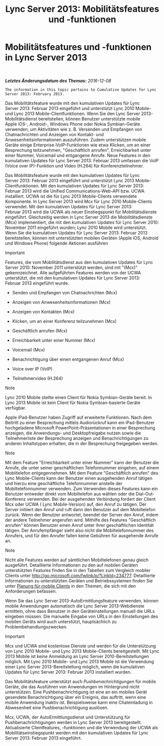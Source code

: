 ﻿---
title: 'Lync Server 2013: Mobilitätsfeatures und -funktionen'
TOCTitle: Mobilitätsfeatures und -funktionen
ms:assetid: 12517a88-2531-44a5-bea5-d8884aff53eb
ms:mtpsurl: https://technet.microsoft.com/de-de/library/Hh689983(v=OCS.15)
ms:contentKeyID: 49293233
ms.date: 12/10/2016
mtps_version: v=OCS.15
ms.translationtype: HT
---

# Mobilitätsfeatures und -funktionen in Lync Server 2013

 

_**Letztes Änderungsdatum des Themas:** 2016-12-08_

    The information in this topic pertains to Cumulative Updates for Lync Server 2013: February 2013.

Das Mobilitätsfeature wurde mit den kumulativen Updates für Lync Server 2013: Februar 2013 eingeführt und unterstützt Lync 2010 Mobile- und Lync 2013 Mobile-Clientfunktionen. Wenn Sie den Lync Server 2013-Mobilitätsdienst bereitstellen, können Benutzer unterstützte mobile Apple iOS-, Android-, Windows Phone oder Nokia Symbian-Geräte verwenden, um Aktivitäten wie z. B. Versenden und Empfangen von Chatnachrichten und Anzeigen von Kontakt- und Anwesenheitsinformationen auszuführen. Zudem unterstützen mobile Geräte einige Enterprise-VoIP-Funktionen wie etwa Klicken, um an einer Besprechung teilzunehmen, "Geschäftlich anrufen", Erreichbarkeit unter einer Nummer, Voicemail und entgangene Anrufe. Neue Features in den kumulativen Updates für Lync Server 2013: Februar 2013 umfassen die VoIP (Voice over IP)-Funktion und Video (H.264) für Konferenzteilnehmer.

Das Mobilitätsfeature wurde mit den kumulativen Updates für Lync Server 2013: Februar 2013 eingeführt und unterstützt Lync 2013 Mobile-Clientfunktionen. Mit den kumulativen Updates für Lync Server 2013: Februar 2013 wird die Unified Communications-Web-API bzw. UCWA installiert. UCWA ist die für Lync 2013 Mobile-Clients verwendete Komponente. In Lync Server 2013 wird Mcx für Lync 2010 Mobile-Clients verwendet. Mit den kumulativen Updates für Lync Server 2013: Februar 2013 wird die UCWA als neuer Einstiegspunkt für Mobilitätsdienste eingeführt. Gleichzeitig werden in Lync Server 2013 die Mobilitätsdienste (Mcx) implementiert, die mit den kumulativen Updates für Lync Server 2010: November 2011 eingeführt wurden; Lync 2010 Mobile wird unterstützt. Wenn Sie die kumulativen Updates für Lync Server 2013: Februar 2013 bereitstellen, können mit unterstützten mobilen Geräten (Apple iOS, Android und Windows Phone) folgende Aktionen ausführen


> [!IMPORTANT]
> Features, die vom Mobilitätsdienst aus den kumulativen Updates für Lync Server&nbsp;2010: November&nbsp;2011 unterstützt werden, sind mit "(Mcx)" gekennzeichnet. Alle aufgeführten Features werden von der UCWA unterstützt, die mit den kumulativen Updates für Lync Server&nbsp;2013: Februar&nbsp;2013 eingeführt wurde.



  - Senden und Empfangen von Chatnachrichten (Mcx)

  - Anzeigen von Anwesenheitsinformationen (Mcx)

  - Anzeigen von Kontakten (Mcx)

  - Klicken, um an einer Konferenz teilzunehmen (Mcx)

  - Geschäftlich anrufen (Mcx)

  - Erreichbarkeit unter einer Nummer (Mcx)

  - Voicemail (Mcx)

  - Benachrichtigung über einen entgangenen Anruf (Mcx)

  - Voice over IP (VoIP)

  - Teilnehmervideo (H.264)


> [!NOTE]
> Lync 2010 Mobile stellte einen Client für Nokia Symbian-Geräte bereit. In Lync 2013&nbsp;Mobile ist kein Client für Nokia Symbian-basierte Geräte verfügbar.



Apple iPad-Benutzer haben Zugriff auf erweiterte Funktionen. Nach dem Beitritt zu einer Besprechung mittels Audiorückruf kann ein iPad-Benutzer hochgeladene Microsoft PowerPoint-Präsentationen in einer Besprechung anzeigen, die Anwendungs- und Desktopfreigabe nutzen sowie die Teilnehmerliste der Besprechung anzeigen und Benachrichtigungen zu anderen Inhaltstypen erhalten, die in der Besprechung freigegeben werden.


> [!NOTE]
> Mit dem Feature "Erreichbarkeit unter einer Nummer" kann der Benutzer die Anrufe, die unter seiner geschäftlichen Telefonnummer eingehen, auf einem Mobiltelefon entgegennehmen. Mit dem Feature "Geschäftlich anrufen" des Lync Mobile-Clients kann der Benutzer einen ausgehenden Anruf tätigen und hierzu eine geschäftliche Telefonnummer anstelle der Mobiltelefonnummer verwenden. Zum Verwenden dieses Features kann ein Benutzer entweder direkt vom Mobiltelefon aus wählen oder die Dial-Out-Konferenz verwenden. Bei der ausgehenden Verbindung fordert der Client Mcx oder UCWA ( Lync Mobile-Version) auf, den Anruf zu tätigen. Der Server initiiert den Anruf und ruft dann den Benutzer auf dem Mobiltelefon zurück. Wenn der Benutzer antwortet, beendet der Server den Anruf, indem der andere Teilnehmer angerufen wird. Mithilfe des Features "Geschäftlich anrufen" können Benutzer einen Anruf unter ihrer geschäftlichen Identität tätigen. Der Anrufempfänger sieht also nicht die Mobiltelefonnummer des Anrufers, und für den Anrufer fallen keine Gebühren für ausgehende Anrufe an.




> [!NOTE]
> Nicht alle Features werden auf sämtlichen Mobiltelefonen genau gleich ausgeführt. Detaillierte Informationen zu den auf mobilen Geräten unterstützten Features finden Sie in den Tabellen zum Vergleich mobiler Clients unter <A href="http://go.microsoft.com/fwlink/p/?linkid=234777">http://go.microsoft.com/fwlink/p/?LinkId=234777</A>. Detaillierte Informationen zu unterstützten Geräten und Betriebssystemen finden Sie unter <A href="lync-server-2013-planning-for-mobile-clients.md">Planung für mobile Clients</A> in den Themen, die sich mit den Anforderungen befassen.



Wenn Sie das Lync Server 2013-AutoErmittlungsfeature verwenden, können mobile Anwendungen automatisch die Lync Server 2013-Webdienste ermitteln, ohne dass Benutzer in den Geräteinstellungen manuell die URLs eingeben müssen. Die manuelle Eingabe von URLs in den Einstellungen des mobilen Geräts wird auch unterstützt, hauptsächlich zu Problembehandlungszwecken.


> [!IMPORTANT]
> Mcx und UCWA sind kostenlose Dienste und werden für die Unterstützung von Lync 2010 Mobile- und Lync 2013&nbsp;Mobile-Clients bereitgestellt. Mit Lync 2013&nbsp;Mobile ist keine Anmeldung an Lync Server 2010-Bereitstellungen möglich. Mit Lync 2010 Mobile- und Lync 2013&nbsp;Mobile ist die Verwendung einer Lync Server 2013-Bereitstellung möglich, wenn die kumulativen Updates für Lync Server&nbsp;2013: Februar&nbsp;2013 installiert wurden.



Das Mobilitätsfeature unterstützt auch *Pushbenachrichtigungen* für mobile Geräte, die das Ausführen von Anwendungen im Hintergrund nicht unterstützen. Eine Pushbenachrichtigung ist eine an ein mobiles Gerät gesendete Benachrichtigung über ein Ereignis, das auftritt, wenn eine mobile Anwendung inaktiv ist. Beispielsweise kann eine Chateinladung in Abwesenheit eine Pushbenachrichtigung auslösen.

Mcx, UCWA, der AutoErmittlungsdienst und Unterstützung für Pushbenachrichtigungen werden in Lync Server 2013 bereitgestellt. Aktualisierte Clientfeatures, -funktionen und die Verwendung der UCWA als Mobilitätseinstiegspunkt werden mit den kumulativen Updates für Lync Server 2013: Februar 2013 eingeführt.

